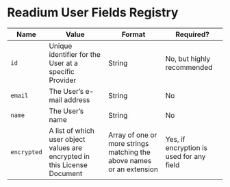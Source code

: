 # Readium User Fields Registry


| Name | Value | Format | Required? |
| ---- | ----- | ------ | --------- |
| `id` | Unique identifier for the User at a specific Provider | String | No, but highly recommended |
| `email` | The User’s e-mail address | String | No |
| `name` | The User’s name | String | No |
| `encrypted` | A list of which user object values are encrypted in this License Document | Array of one or more strings matching the above names or an extension | Yes, if encryption is used for any field |